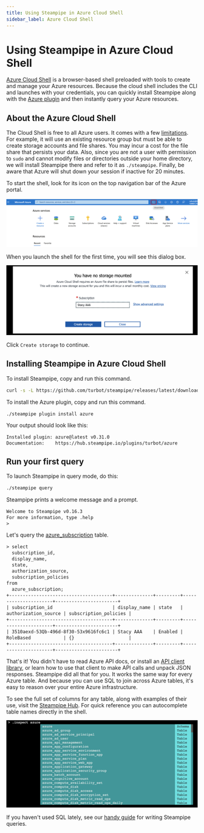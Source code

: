 ```yaml
---
title: Using Steampipe in Azure Cloud Shell
sidebar_label: Azure Cloud Shell
---
```


# Using Steampipe in Azure Cloud Shell


[Azure Cloud Shell](https://shell.azure.com/) is a browser-based shell preloaded with tools to create and manage your Azure resources. Because the cloud shell includes the CLI and launches with your credentials, you can quickly install Steampipe along with the [Azure plugin](https://hub.steampipe.io/plugins/turbot/azure) and then instantly query your Azure resources.


## About the Azure Cloud Shell

The Cloud Shell is free to all Azure users. It comes with a few [limitations](https://learn.microsoft.com/en-us/azure/cloud-shell/limitations). For example, it will use an existing resource group but must be able to create storage accounts and file shares. You may incur a cost for the file share that persists your data. Also, since you are not a user with permission to `sudo` and cannot modify files or directories outside your home directory, we will install Steampipe there and refer to it as `./steampipe`. Finally, be aware that Azure will shut down your session if inactive for 20 minutes.

To start the shell, look for its icon on the top navigation bar of the Azure portal.

<div style={{"marginBottom":"2em","borderWidth":"thin", "borderStyle":"solid", "borderColor":"lightgray", "padding":"20px", "width":"90%"}}>
<img src="/images/docs/cloudshells/azure_cloudshell_console_screenshot.png" />
</div>

When you launch the shell for the first time, you will see this dialog box.

<div style={{"marginBottom":"2em","borderWidth":"thin", "borderStyle":"solid", "borderColor":"lightgray", "padding":"20px", "width":"90%"}}>
<img src="/images/docs/cloudshells/azure_prompt_to_create_storage_account.png" />
</div>

Click `Create storage` to continue.
## Installing Steampipe in Azure Cloud Shell

To install Steampipe, copy and run this command.

```bash
curl -s -L https://github.com/turbot/steampipe/releases/latest/download/steampipe_linux_amd64.tar.gz | tar -xzvf -
```
To install the Azure plugin, copy and run this command.
```
./steampipe plugin install azure
```

Your output should look like this:

```
Installed plugin: azure@latest v0.31.0
Documentation:    https://hub.steampipe.io/plugins/turbot/azure
```
## Run your first query
To launch Steampipe in query mode, do this:
```bash
./steampipe query
```

Steampipe prints a welcome message and a prompt.

```
Welcome to Steampipe v0.16.3
For more information, type .help
>
```

Let's query the [azure_subscription](https://hub.steampipe.io/plugins/turbot/azure/tables/azure_subscription) table.

```
> select
  subscription_id,
  display_name,
  state,
  authorization_source,
  subscription_policies
from
  azure_subscription;
+--------------------------------------+--------------+---------+----------------------+-----------------------+
| subscription_id                      | display_name | state   | authorization_source | subscription_policies |
+--------------------------------------+--------------+---------+----------------------+-----------------------+
| 3510aexd-53Qb-496d-8f30-53x9616fc6c1 | Stacy AAA    | Enabled | RoleBased            | {}                    |
+--------------------------------------+--------------+---------+----------------------+-----------------------+
```

That's it! You didn't have to read Azure API docs, or install an [API client library](https://learn.microsoft.com/en-us/azure/data-explorer/kusto/api/client-libraries), or learn how to use that client to make API calls and unpack JSON responses. Steampipe did all that for you. It works the same way for every Azure table. And because you can use SQL to join across Azure tables, it's easy to reason over your entire Azure infrastructure.

To see the full set of columns for any table, along with examples of their use, visit the [Steampipe Hub](https://hub.steampipe.io/plugins/turbot/azure/tables). For quick reference you can autocomplete table names directly in the shell.

<div style={{"marginBottom":"2em","borderWidth":"thin", "borderStyle":"solid", "borderColor":"lightgray", "padding":"20px", "width":"90%"}}>
<img src="/images/docs/cloudshells/azure_cloudshell_autocomplete.png" />
</div>

If you haven't used SQL lately, see our [handy guide](https://steampipe.io/docs/sql/steampipe-sql) for writing Steampipe queries.

